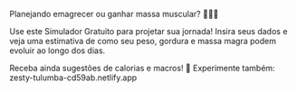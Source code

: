 Planejando emagrecer ou ganhar massa muscular? 💪🏋️‍♀️

Use este Simulador Gratuito para projetar sua jornada! Insira seus dados e veja uma estimativa de como seu peso, gordura e massa magra podem evoluir ao longo dos dias.

Receba ainda sugestões de calorias e macros! 🍎
Experimente também: zesty-tulumba-cd59ab.netlify.app
